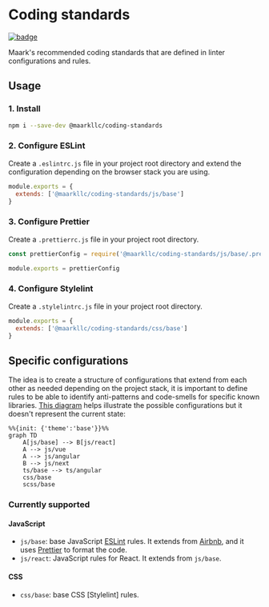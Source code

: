 # Coding standards

[![badge][badge]][npm-repo]

Maark's recommended coding standards that are defined in linter configurations
and rules.

## Usage

### 1. Install

```bash
npm i --save-dev @maarkllc/coding-standards
```

### 2. Configure ESLint

Create a `.eslintrc.js` file in your project root directory and extend the
configuration depending on the browser stack you are using.

```javascript
module.exports = {
  extends: ['@maarkllc/coding-standards/js/base']
}
```

### 3. Configure Prettier

Create a `.prettierrc.js` file in your project root directory.

```javascript
const prettierConfig = require('@maarkllc/coding-standards/js/base/.prettierrc.js')

module.exports = prettierConfig
```

### 4. Configure Stylelint

Create a `.stylelintrc.js` file in your project root directory.

```javascript
module.exports = {
  extends: ['@maarkllc/coding-standards/css/base']
}
```

## Specific configurations

The idea is to create a structure of configurations that extend from each other
as needed depending on the project stack, it is important to define rules to be
able to identify anti-patterns and code-smells for specific known libraries.
[This diagram][diagram] helps illustrate the possible configurations but it
doesn't represent the current state:

```mermaid
%%{init: {'theme':'base'}}%%
graph TD
    A[js/base] --> B[js/react]
    A --> js/vue
    A --> js/angular
    B --> js/next
    ts/base --> ts/angular
    css/base
    scss/base
```

### Currently supported

#### JavaScript

- `js/base`: base JavaScript [ESLint] rules. It extends from [Airbnb], and it
  uses [Prettier] to format the code.
- `js/react`: JavaScript rules for React. It extends from `js/base`.

#### CSS

- `css/base`: base CSS [Stylelint] rules.

[badge]: https://img.shields.io/badge/%40maarkllc%2Fcoding--standards-1.0.0-blue
[npm-repo]: https://www.npmjs.com/package/@maarkllc/coding-standards
[ESLint]: https://eslint.org/
[Prettier]: https://prettier.io/
[Airbnb]: https://github.com/airbnb/javascript

[diagram]: https://mermaid.live/edit#pako:eNpdjzEOgzAMRa8SeQZ1z1CpiJ6g3QqDm7hARQJKnKoV4u4NBBY8-b__bdkTqEETSGgcjq24l5UVsS6Ptz890VMt8vwsikU6QsX15q84wk-gA0HbhB5dosVOLX05IU6LV4MPceWTmZTfJWRgyBnsdDx0WswKuCVDFcjYrhNQ2TnmwqiR6ao7HhzIF_aeMsDAw-1nFUh2gfZQ2WF82myp-Q_5slQj
